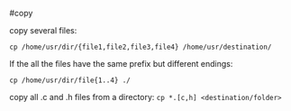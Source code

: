 #copy 

copy several files:
```shell
cp /home/usr/dir/{file1,file2,file3,file4} /home/usr/destination/
```
If the all the files have the same prefix but different endings:
```shell
cp /home/usr/dir/file{1..4} ./
```
copy all .c and .h files from a directory:   `cp *.[c,h] <destination/folder>`